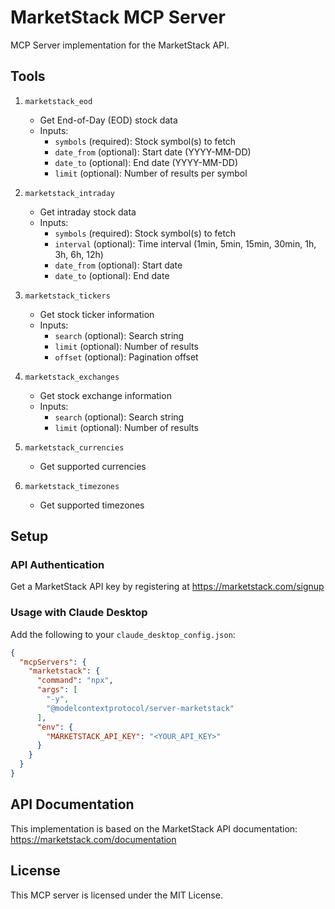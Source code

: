 # MarketStack MCP Server

MCP Server implementation for the MarketStack API.

## Tools

1. `marketstack_eod`
   - Get End-of-Day (EOD) stock data
   - Inputs:
     - `symbols` (required): Stock symbol(s) to fetch
     - `date_from` (optional): Start date (YYYY-MM-DD)
     - `date_to` (optional): End date (YYYY-MM-DD)
     - `limit` (optional): Number of results per symbol

2. `marketstack_intraday`
   - Get intraday stock data
   - Inputs:
     - `symbols` (required): Stock symbol(s) to fetch
     - `interval` (optional): Time interval (1min, 5min, 15min, 30min, 1h, 3h, 6h, 12h)
     - `date_from` (optional): Start date
     - `date_to` (optional): End date

3. `marketstack_tickers`
   - Get stock ticker information
   - Inputs:
     - `search` (optional): Search string
     - `limit` (optional): Number of results
     - `offset` (optional): Pagination offset

4. `marketstack_exchanges`
   - Get stock exchange information
   - Inputs:
     - `search` (optional): Search string
     - `limit` (optional): Number of results

5. `marketstack_currencies`
   - Get supported currencies

6. `marketstack_timezones`
   - Get supported timezones

## Setup

### API Authentication
Get a MarketStack API key by registering at https://marketstack.com/signup

### Usage with Claude Desktop

Add the following to your `claude_desktop_config.json`:

```json
{
  "mcpServers": {
    "marketstack": {
      "command": "npx",
      "args": [
        "-y",
        "@modelcontextprotocol/server-marketstack"
      ],
      "env": {
        "MARKETSTACK_API_KEY": "<YOUR_API_KEY>"
      }
    }
  }
}
```

## API Documentation
This implementation is based on the MarketStack API documentation:
https://marketstack.com/documentation

## License

This MCP server is licensed under the MIT License.
